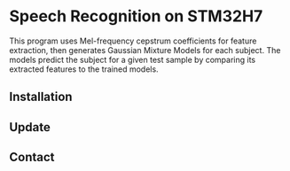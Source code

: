 # Speech Recognition on STM32H7

This program uses Mel-frequency cepstrum coefficients for feature extraction, then generates Gaussian Mixture Models for each subject. The models predict the subject for a given test sample by comparing its extracted features to the trained models.

## Installation

## Update

## Contact